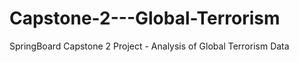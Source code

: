 # Capstone-2---Global-Terrorism
 SpringBoard Capstone 2 Project - Analysis of Global Terrorism Data
